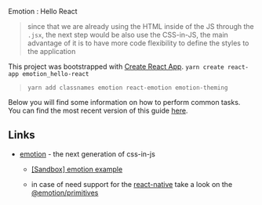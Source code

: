 Emotion : Hello React

> since that we are already using the HTML inside of the JS through the `.jsx`, the next step would be also use the CSS-in-JS, the main advantage of it is to have more code flexibility to define the styles to the application

This project was bootstrapped with [Create React App](https://github.com/facebook/create-react-app). `yarn create react-app emotion_hello-react`

> `yarn add classnames emotion react-emotion emotion-theming`

Below you will find some information on how to perform common tasks.<br>
You can find the most recent version of this guide [here](https://github.com/facebookincubator/create-react-app/blob/master/packages/react-scripts/template/README.md).


## Links

* [emotion](https://emotion.sh/) - the next generation of css-in-js

    * [[Sandbox] emotion example](https://codesandbox.io/s/pk1qjqpw67)

    * in case of need support for the [react-native](https://facebook.github.io/react-native/) take a look on the [@emotion/primitives](https://emotion.sh/docs/@emotion/primitives)